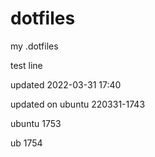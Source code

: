 # dotfiles

my .dotfiles</br>

test line</br>

updated 2022-03-31 17:40

updated on ubuntu 220331-1743

ubuntu 1753

ub 1754


